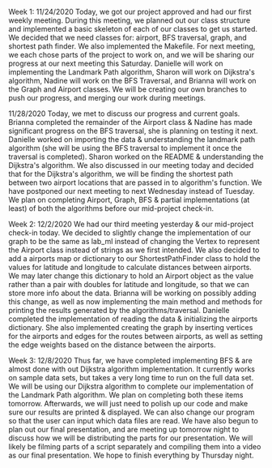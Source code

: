 Week 1:
11/24/2020
Today, we got our project approved and had our first weekly meeting. During this meeting, we planned out our class
structure and implemented a basic skeleton of each of our classes to get us started. We decided that we need classes
for: airport, BFS traversal, graph, and shortest path finder. We also implemented the Makefile. For next meeting, we 
each chose parts of the project to work on, and we will be sharing our progress at our next meeting this Saturday. 
Danielle will work on implementing the Landmark Path algorithm, Sharon will work on Dijkstra's algorithm, Nadine will
work on the BFS Traversal, and Brianna will work on the Graph and Airport classes. We will be creating our own 
branches to push our progress, and merging our work during meetings.

11/28/2020
Today, we met to discuss our progress and current goals. Brianna completed the remainder of the Airport class & 
Nadine has made significant progress on the BFS traversal, she is planning on testing it next. Danielle worked on
importing the data & understanding the landmark path algorithm (she will be using the BFS traversal to implement it
once the traversal is completed). Sharon worked on the README & understanding the Dijkstra's algorithm. We also
discussed in our meeting today and decided that for the Dijkstra's algorithm, we will be finding the shortest path
between two airport locations that are passed in to algorithm's function. We have postponed our next meeting to next
Wednesday instead of Tuesday. We plan on completing Airport, Graph, BFS & partial implementations (at least) of both
the algorithms before our mid-project check-in.

Week 2:
12/2/2020
We had our third meeting yesterday & our mid-project check-in today. We decided to slightly change the 
implementation of our graph to be the same as lab_ml instead of changing the Vertex to represent the Airport class 
instead of strings as we first intended. We also decided to add a airports map or dictionary to our ShortestPathFinder 
class to hold the values for latitude and longitude to calculate distances between airports. We may later change this 
dictionary to hold an Airport object as the value rather than a pair with doubles for latitude and longitude, so that we 
can store more info about the data. Brianna will be working on possibly adding this change, as well as now 
implementing the main method and methods for printing the results generated by the algorithms/traversal. Danielle 
completed the implementation of reading the data & initializing the airports dictionary. She also implemented creating 
the graph by inserting vertices for the airports and edges for the routes between airports, as well as setting the edge
weights based on the distance between the airports.

Week 3:
12/8/2020
Thus far, we have completed implementing BFS & are almost done with out Dijkstra algorithm implementation. It 
currently works on sample data sets, but takes a very long time to run on the full data set. We will be using our Dijkstra
algorithm to complete our implementation of the Landmark Path algorithm. We plan on completing both these items 
tomorrow. Afterwards, we will just need to polish up our code and make sure our results are printed & displayed. We 
can also change our program so that the user can input which data files are read. We have also begun to plan out our 
final presentation, and are meeting up tomorrow night to discuss how we will be distributing the parts for our 
presentation. We will likely be filming parts of a script separately and compiling them into a video as our final 
presentation. We hope to finish everything by Thursday night.

